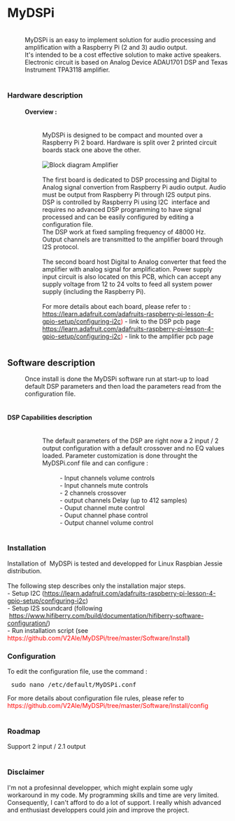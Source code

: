 <!DOCTYPE html PUBLIC "-//W3C//DTD HTML 4.01//EN" "http://www.w3.org/TR/html4/strict.dtd">
<html>
<head>
  <meta content="text/html; charset=ISO-8859-1"
 http-equiv="content-type">
  <h1>MyDSPi</h1>
</head>
<body>

<br>
<div style="margin-left: 40px;">MyDSPi is an easy to
implement solution for audio processing and amplification with a
Raspberry Pi (2 and 3) audio output. <br>
It's intended to be a cost effective solution to make
active&nbsp;speakers.<br>
Electronic circuit is based on Analog Device ADAU1701 DSP and Texas
Instrument TPA3118 amplifier.<br>

</div>
<br style="font-weight: bold;">
<h3>Hardware description</h3>
<h4 style="margin-left: 40px; width: 1239px;">Overview : </h4>
<div style="margin-left: 40px;"><br>
<div style="margin-left: 40px;">MyDSPi is designed to be
compact and mounted over a Raspberry Pi 2 board. Hardware is split over
2 printed circuit boards stack one above the other.<br><br>
<img
 alt="Block diagram Amplifier"
 src="https://github.com/V2Ale/MyDSPi/blob/master/Ressources/ProjectStackOverviewDrawing.PNG"><br>
<br>
The first board is dedicated to DSP processing and Digital to Analog
signal convertion from Raspberry Pi audio output.&nbsp;Audio must
be output from Raspberry
Pi through I2S output pins.<br>
DSP is controlled by Raspberry Pi using I2C&nbsp; interface and
requires no
advanced DSP programming to have signal processed and can be easily
configured by editing a configuration file.<br>
The DSP work at fixed sampling frequency of 48000 Hz. <br>
Output channels are transmitted to the amplifier board through I2S
protocol.<br>
<br>
The second board host Digital to Analog converter that feed the
amplifier with analog signal for amplification. Power supply input
circuit is also located on this PCB, which can accept any supply
voltage from 12 to 24 volts to feed all system power supply (including
the Raspberry Pi).<br>
<br>
For more details about each board, please refer to :<br>
<span style="color: red;"><a
 href="https://github.com/V2Ale/MyDSPi/tree/master/Electronic/DSP%20Board/2.0">https://learn.adafruit.com/adafruits-raspberry-pi-lesson-4-gpio-setup/configuring-i2c</a>)</span> - link to the
DSP pcb page<br>
<span style="color: red;"><a
 href="https://github.com/V2Ale/MyDSPi/tree/master/Electronic/Amplification%20Board">https://learn.adafruit.com/adafruits-raspberry-pi-lesson-4-gpio-setup/configuring-i2c</a>)</span> - link to the
amplifier pcb page<br>
</div>
</div>
<br>
<h3><big>Software description</big></h3>
<div style="margin-left: 40px;">Once install is done the
MyDSPi software run at start-up to load default DSP parameters and then
load the parameters read from the configuration file.<br>
<br>
</div>
<h4>DSP Capabilities description</h4>
<br>
<div style="margin-left: 80px;">The default parameters of
the DSP are right now a 2 input / 2
output configuration with a default crossover and no EQ values loaded.
Parameter customization is done throught the MyDSPi.conf file and can
configure : <br>
<br>
<div style="margin-left: 40px;">- Input channels volume
controls<br>
- Input channels mute controls<br>
- 2 channels crossover<br>
- output channels Delay (up to 412 samples) <br>
- Ouput channel mute control<br>
- Ouput channel phase control<br>
- Output channel volume control<br>
</div>
</div>
<br>
<h3>Installation</h3>
Installation of &nbsp;MyDSPi is tested and developped for Linux
Raspbian Jessie distribution.<br>
<br>
The following step describes only the installation major steps. <br>
- Setup I2C (<a
 href="https://learn.adafruit.com/adafruits-raspberry-pi-lesson-4-gpio-setup/configuring-i2c">https://learn.adafruit.com/adafruits-raspberry-pi-lesson-4-gpio-setup/configuring-i2c</a>)<br>
- Setup I2S soundcard (following &nbsp;<a
 href="https://www.hifiberry.com/build/documentation/hifiberry-software-configuration/">https://www.hifiberry.com/build/documentation/hifiberry-software-configuration/</a>)<br>
- Run installation script (see<span style="color: red;">
https://github.com/V2Ale/MyDSPi/tree/master/Software/Install</span>)<br>
<h3>Configuration</h3>
To edit the configuration file, use the command :<br>
<pre>&nbsp;sudo nano /etc/default/MyDSPi.conf</pre>
For more details about configuration file rules, please refer to <span
 style="color: red;">https://github.com/V2Ale/MyDSPi/tree/master/Software/Install/config</span><br>
<br>
<h3>Roadmap</h3>
Support 2 input / 2.1 output<br>
&nbsp;<br>
<h3>Disclaimer</h3>
I'm not a profesinnal developper, which might explain some ugly
workaround in my code. My programming skills and time are very limited.
Consequently, I can't afford to do a lot of support. I really whish
advanced and enthusiast developpers could join and improve the
project.&nbsp;
</body>
</html>
